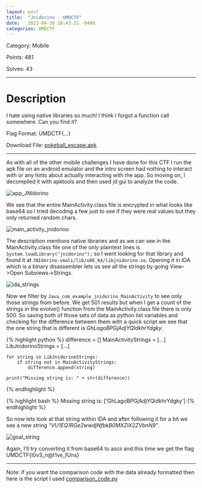 ```yaml
---
layout: post
title:  "Jnidorino - UMDCTF"
date:   2023-04-30 18:43:21 -0400
categories: UMDCTF
---
```


Category: Mobile

Points: 481

Solves: 43


---

<h1> Description </h1>

I hate using native libraries so much! I think I forgot a function call somewhere. Can you find it?

Flag Format: UMDCTF{...}

Download File: [pokeball_escape.apk](/ctf_writeups/assets/challenges/pokeball_escape.apk)

---

As with all of the other mobile challenges I have done for this CTF I run the apk file on an android emulator and the intro screen had nothing to interact with or any hints about actually interacting with the app. So moving on, I decompiled it with apktools and then used jd gui to analyze the code. 

![app_JNIdorino](/ctf_writeups/assets/images/app_jnidorino.png)

We see that the entire MainActivity.class file is encrypted in what looks like base64 so I tried decoding a few just to see if they were real values but they only returned random chars. 

![main_activity_jnidorino](/ctf_writeups/assets/images/main_activity_jnidorino.png)


The description mentions native libraries and as we can see in the MainActivity.class file one of the only plaintext lines is ``` System.loadLibrary("jnidorino");``` so I went looking for that library and found it at ```JNIdorino-smali/lib/x86_64/libjnidorino.so```. Opening it in IDA which is a binary disassembler lets us see all the strings by going View->Open Subviews->Strings.

![ida_strings](/ctf_writeups/assets/images/IDA_Strings.png)

Now we filter by ```Java_com_example_jnidorino_MainActivity``` to see only those strings from before. We get 501 results but when I get a count of the strings in the evolve() function from the MainActivity.class file there is only 500. So saving both of those sets of data as python list variables and checking for the difference between them with a quick script we see that the one string that is different is *GhLagoBPGjAdjYQldkhrYdgky*.

{% highlight python %}
    difference = []
    MainActivityStrings = [...]
    LibJnidorinoStrings = [...]

    for string in LibJnidorinoStrings:
        if string not in MainActivityStrings:
            difference.append(string)
    
    print("Missing string is: " + str(difference))

{% endhighlight %}

{% highlight bash %}
    Missing string is: ['GhLagoBPGjAdjYQldkhrYdgky']
{% endhighlight %}

So now lets look at that string within IDA and after following it for a bit we see a new string *"VU1EQ1RGe2wwdjNfbkB0MXZlX2ZVbnN9"*. 

![goal_string](/ctf_writeups/assets/images/goal_string_UMDCTF.png)


Again, I'll try converting it from base64 to ascii and this time we get the flag UMDCTF{l0v3_n@t1ve_fUns}


---

Note: if you want the comparison code with the data already formatted then here is the script I used [comparison_code.py](/ctf_writeups/assets/code/comparison_code.py)

